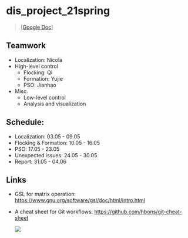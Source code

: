 # dis_project_21spring

> [[Google Doc](https://docs.google.com/document/d/16DUTJ36V0xkJ0E7SUYr_FLohmIjJYjbZGZQweGHfsQA/edit?usp=sharing)]

## Teamwork

- Localization: Nicola
- High-level control
  - Flocking: Qi
  - Formation: Yujie
  - PSO: Jianhao
- Misc.
  - Low-level control
  - Analysis and visualization

## Schedule:

- Localization: 03.05 - 09.05
- Flocking & Formation: 10.05 - 16.05
- PSO: 17.05 - 23.05
- Unexpected issues: 24.05 - 30.05
- Report: 31.05 - 04.06

## Links

- GSL for matrix operation: https://www.gnu.org/software/gsl/doc/html/intro.html

- A cheat sheet for Git workflows: https://github.com/hbons/git-cheat-sheet

  ![](https://raw.githubusercontent.com/hbons/git-cheat-sheet/master/git-cheat-sheet.svg)